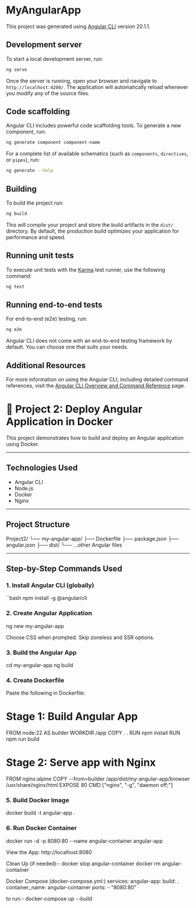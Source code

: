 # MyAngularApp

This project was generated using [Angular CLI](https://github.com/angular/angular-cli) version 20.1.1.

## Development server

To start a local development server, run:

```bash
ng serve
```

Once the server is running, open your browser and navigate to `http://localhost:4200/`. The application will automatically reload whenever you modify any of the source files.

## Code scaffolding

Angular CLI includes powerful code scaffolding tools. To generate a new component, run:

```bash
ng generate component component-name
```

For a complete list of available schematics (such as `components`, `directives`, or `pipes`), run:

```bash
ng generate --help
```

## Building

To build the project run:

```bash
ng build
```

This will compile your project and store the build artifacts in the `dist/` directory. By default, the production build optimizes your application for performance and speed.

## Running unit tests

To execute unit tests with the [Karma](https://karma-runner.github.io) test runner, use the following command:

```bash
ng test
```

## Running end-to-end tests

For end-to-end (e2e) testing, run:

```bash
ng e2e
```

Angular CLI does not come with an end-to-end testing framework by default. You can choose one that suits your needs.

## Additional Resources

For more information on using the Angular CLI, including detailed command references, visit the [Angular CLI Overview and Command Reference](https://angular.dev/tools/cli) page.



# 🚀 Project 2: Deploy Angular Application in Docker

This project demonstrates how to build and deploy an Angular application using Docker.

---

## Technologies Used
- Angular CLI
- Node.js
- Docker
- Nginx

---

## Project Structure
Project2/
└── my-angular-app/
├── Dockerfile
├── package.json
├── angular.json
├── dist/
└── ...other Angular files


---

## Step-by-Step Commands Used

### 1. Install Angular CLI (globally)
``bash
npm install -g @angular/cli

### 2. Create Angular Application
ng new my-angular-app

Choose CSS when prompted.
Skip zoneless and SSR options.


### 3. Build the Angular App
cd my-angular-app
ng build


### 4. Create Dockerfile
Paste the following in Dockerfile:
# Stage 1: Build Angular App
FROM node:22 AS builder
WORKDIR /app
COPY . .
RUN npm install
RUN npm run build

# Stage 2: Serve app with Nginx
FROM nginx:alpine
COPY --from=builder /app/dist/my-angular-app/browser /usr/share/nginx/html
EXPOSE 80
CMD ["nginx", "-g", "daemon off;"]


### 5. Build Docker Image
docker build -t angular-app .

### 6. Run Docker Container
docker run -d -p 8080:80 --name angular-container angular-app

View the App: http://localhost:8080


Clean Up (if needed):-
docker stop angular-container
docker rm angular-container




Docker Compose (docker-compose.yml:)
services:
  angular-app:
    build: .
    container_name: angular-container
    ports:
      - "8080:80"

to run:- docker-compose up --build

